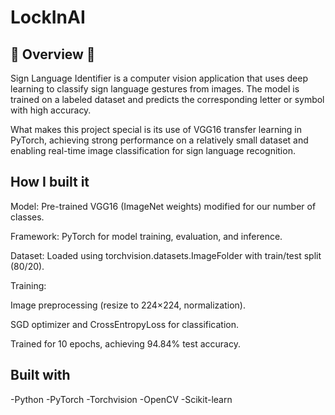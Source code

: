 <h1> LockInAI </h1>

## 📝 Overview 📝

Sign Language Identifier is a computer vision application that uses deep learning to classify sign language gestures from images. The model is trained on a labeled dataset and predicts the corresponding letter or symbol with high accuracy.

What makes this project special is its use of VGG16 transfer learning in PyTorch, achieving strong performance on a relatively small dataset and enabling real-time image classification for sign language recognition.

## How I built it
Model: Pre-trained VGG16 (ImageNet weights) modified for our number of classes.

Framework: PyTorch for model training, evaluation, and inference.

Dataset: Loaded using torchvision.datasets.ImageFolder with train/test split (80/20).

Training:

Image preprocessing (resize to 224×224, normalization).

SGD optimizer and CrossEntropyLoss for classification.

Trained for 10 epochs, achieving 94.84% test accuracy.


## Built with

-Python
-PyTorch
-Torchvision
-OpenCV
-Scikit-learn
